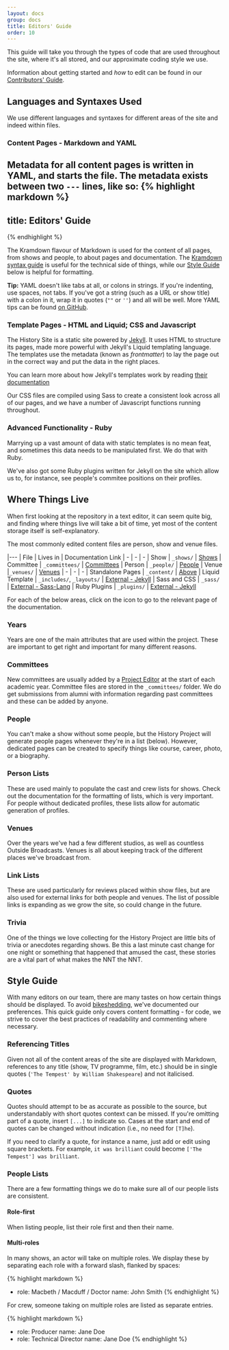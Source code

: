 ```yaml
---
layout: docs
group: docs
title: Editors' Guide
order: 10
---
```


This guide will take you through the types of code that are used throughout the site, where it's all stored, and our approximate coding style we use.

Information about getting started and _how_ to edit can be found in our [Contributors' Guide](https://history.urn1350.net/docs/contributing).


## <i class="octicon octicon-gist"></i> Languages and Syntaxes Used

We use different languages and syntaxes for different areas of the site and indeed within files.

### Content Pages - Markdown and YAML

Metadata for all content pages is written in YAML, and starts the file. The metadata exists between two `---` lines, like so:
{% highlight markdown %}
---
title: Editors' Guide
---
{% endhighlight %}

The Kramdown flavour of Markdown is used for the content of all pages, from shows and people, to about pages and documentation. The [Kramdown syntax guide](http://kramdown.gettalong.org/syntax.html) is useful for the technical side of things, while our [Style Guide](#-style-guide) below is helpful for formatting.

**Tip:** YAML doesn't like tabs at all, or colons in strings. If you're indenting, use spaces, not tabs. If you've got a string (such as a URL or show title) with a colon in it, wrap it in quotes (`""` or `''`) and all will be well.
More YAML tips can be found [on GitHub](https://github.com/datatxt/awseome-yaml/blob/master/README.md).

### Template Pages - HTML and Liquid; CSS and Javascript

The History Site is a static site powered by [Jekyll](https://jekyllrb.com). It uses HTML to structure its pages, made more powerful with Jekyll's Liquid templating language. The templates use the metadata (known as _frontmatter_) to lay the page out in the correct way and put the data in the right places.

You can learn more about how Jekyll's templates work by reading [their documentation](https://jekyllrb.com/docs/templates/)

Our CSS files are compiled using Sass to create a consistent look across all of our pages, and we have a number of Javascript functions running throughout.

### Advanced Functionality - Ruby

Marrying up a vast amount of data with static templates is no mean feat, and sometimes this data needs to be manipulated first. We do that with Ruby.

We've also got some Ruby plugins written for Jekyll on the site which allow us to, for instance, see people's commitee positions on their profiles.

## <i class="octicon octicon-file-submodule"></i> Where Things Live

When first looking at the repository in a text editor, it can seem quite big, and finding where things live will take a bit of time, yet most of the content storage itself is self-explanatory.

The most commonly edited content files are person, show and venue files.

|---
| File | Lives in | Documentation Link
| - | - | -
| Show | `_shows/` | [Shows](https://history.urn1350.net/docs/show/)
| Committee | `_committees/` | [Committees](https://history.urn1350.net/docs/committee/)
| Person | `_people/` | [People](https://history.urn1350.net/docs/person/)
| Venue |`_venues/` | [Venues](https://history.urn1350.net/docs/venue/)
| - | - | -
| Standalone Pages | `_content/` | [Above](#content-pages---markdown-and-yaml)
| Liquid Template | `_includes/`, `_layouts/` | [External - Jekyll](https://jekyllrb.com/docs/templates/)
| Sass and CSS | `_sass/` | [External - Sass-Lang](https://sass-lang.com/)
| Ruby Plugins | `_plugins/` | [External - Jekyll](https://jekyllrb.com/docs/plugins/)

For each of the below areas, click on the <i class="octicon octicon-book"></i> icon to go to the relevant page of the documentation.

### Years [<i class="octicon octicon-book"></i>](https://history.urn1350.net/docs/year/)

Years are one of the main attributes that are used within the project. These are important to get right and important for many different reasons.

### Committees [<i class="octicon octicon-book"></i>](https://history.urn1350.net/docs/committee/)

New committees are usually added by a [Project Editor](https://github.com/orgs/newtheatre/people) at the start of each academic year. Committee files are stored in the `_committees/` folder. We do get submissions from alumni with information regarding past committees and these can be added by anyone.

### People [<i class="octicon octicon-book"></i>](https://history.urn1350.net/docs/person-list/)

You can't make a show without some people, but the History Project will generate people pages whenever they're in a list (below). However, dedicated pages can be created to specify things like course, career, photo, or a biography.

### Person Lists [<i class="octicon octicon-book"></i>](https://history.urn1350.net/docs/person-list/)

These are used mainly to populate the cast and crew lists for shows. Check out the documentation for the formatting of lists, which is very important. For people without dedicated profiles, these lists allow for automatic generation of profiles.

### Venues [<i class="octicon octicon-book"></i>](https://history.urn1350.net/docs/venue/)

Over the years we've had a few different studios, as well as countless Outside Broadcasts. Venues is all about keeping track of the different places we've broadcast from.

### Link Lists [<i class="octicon octicon-book"></i>](https://history.urn1350.net/docs/link-list/)

These are used particularly for reviews placed within show files, but are also used for external links for both people and venues. The list of possible links is expanding as we grow the site, so could change in the future.

### Trivia [<i class="octicon octicon-book"></i>](https://history.urn1350.net/docs/trivia-list/)

One of the things we love collecting for the History Project are little bits of trivia or anecdotes regarding shows. Be this a last minute cast change for one night or something that happened that amused the cast, these stories are a vital part of what makes the NNT the NNT.

<!-- ### Photos and Assets [<i class="octicon octicon-book"></i>](https://history.urn1350.net/docs/photos-and-assets/)

The History Project's visual records are stored in a [SmugMug Site](https://photos.urn1350.net/). This ranges from production shots and trailers, to backstage videos and lighting plans. Production shot galleries are public, but other archives, such as our album of headshots, are restricted such that only those with the link may view them in full (though individual photos crop up across the site).

We're always looking for more media, no matter the size. Whether it's photos and videos, or posters and programmes, we'll have it all. Check out [how to upload](https://history.urn1350.net/upload/).

Any binary assets, (pdfs etc.) are stored in a specific folder in the repository. These are stored using Large File Storage, or LFS. if you have any of these type of assets that you think may be useful to the project, please email <{{site.email}}>. -->

## <i class="octicon octicon-checklist"></i> Style Guide

With many editors on our team, there are many tastes on how certain things should be displayed. To avoid [bikeshedding](https://en.wiktionary.org/wiki/bikeshedding), we've documented our preferences. This quick guide only covers content formatting - for code, we strive to cover the best practices of readability and commenting where necessary.

### Referencing Titles

Given not all of the content areas of the site are displayed with Markdown, references to any title (show, TV programme, film, etc.) should be in single quotes (`'The Tempest' by William Shakespeare`) and not italicised.

### Quotes

Quotes should attempt to be as accurate as possible to the source, but understandably with short quotes context can be missed. If you're omitting part of a quote, insert `[...]` to indicate so. Cases at the start and end of quotes can be changed without indication (i.e., no need for `[T]he`).

If you need to clarify a quote, for instance a name, just add or edit using square brackets. For example, `it was brilliant` could become `['The Tempest'] was brilliant`.

### People Lists

There are a few formatting things we do to make sure all of our people lists are consistent.

#### Role-first

When listing people, list their role first and then their name.

#### Multi-roles

In many shows, an actor will take on multiple roles. We display these by separating each role with a forward slash, flanked by spaces:

{% highlight markdown %}
- role: Macbeth / Macduff / Doctor
  name: John Smith
{% endhighlight %}

For crew, someone taking on multiple roles are listed as separate entries.

{% highlight markdown %}
- role: Producer
  name: Jane Doe
- role: Technical Director
  name: Jane Doe
{% endhighlight %}
